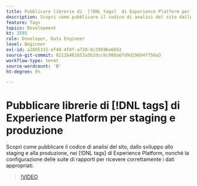 ```yaml
---
title: Pubblicare librerie di  [!DNL tags]  di Experience Platform per staging e produzione
description: Scopri come pubblicare il codice di analisi del sito dallo sviluppo allo staging e alla produzione con i tag di Experience Platform, nonché come configurare le suite di rapporti per ricevere correttamente i dati appropriati.
feature: Tags
topics: Development
kt: 3595
role: Developer, Data Engineer
level: Beginner
exl-id: a2805315-ef40-4f8f-a730-8c29596e6652
source-git-commit: 8212b481653a5b2dccbc980a6fd9d29b94f756a3
workflow-type: tm+mt
source-wordcount: '0'
ht-degree: 0%

---
```


# Pubblicare librerie di [!DNL tags] di Experience Platform per staging e produzione

Scopri come pubblicare il codice di analisi del sito, dallo sviluppo allo staging e alla produzione, nei [!DNL tags] di Experience Platform, nonché la configurazione delle suite di rapporti per ricevere correttamente i dati appropriati.

>[!VIDEO](https://video.tv.adobe.com/v/28777/?quality=12&learn=on)
